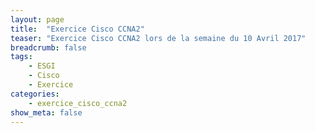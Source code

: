 ```yaml
---
layout: page
title:  "Exercice Cisco CCNA2"
teaser: "Exercice Cisco CCNA2 lors de la semaine du 10 Avril 2017"
breadcrumb: false
tags:
    - ESGI
    - Cisco
    - Exercice
categories:
    - exercice_cisco_ccna2
show_meta: false
---
```

